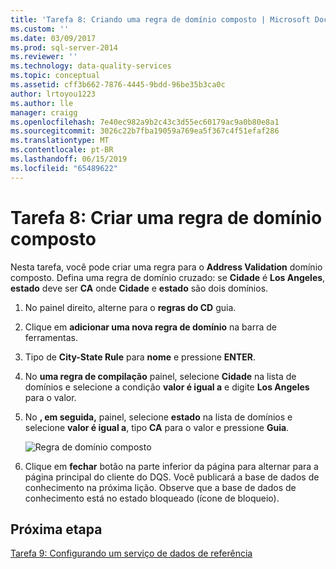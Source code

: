```yaml
---
title: 'Tarefa 8: Criando uma regra de domínio composto | Microsoft Docs'
ms.custom: ''
ms.date: 03/09/2017
ms.prod: sql-server-2014
ms.reviewer: ''
ms.technology: data-quality-services
ms.topic: conceptual
ms.assetid: cff3b662-7876-4445-9bdd-96be35b3ca0c
author: lrtoyou1223
ms.author: lle
manager: craigg
ms.openlocfilehash: 7e40ec982a9b2c43c3d55ec60179ac9a0b80e8a1
ms.sourcegitcommit: 3026c22b7fba19059a769ea5f367c4f51efaf286
ms.translationtype: MT
ms.contentlocale: pt-BR
ms.lasthandoff: 06/15/2019
ms.locfileid: "65489622"
---
```

# <a name="task-8-creating-a-composite-domain-rule"></a>Tarefa 8: Criar uma regra de domínio composto
  Nesta tarefa, você pode criar uma regra para o **Address Validation** domínio composto. Defina uma regra de domínio cruzado: se **Cidade** é **Los Angeles**, **estado** deve ser **CA** onde **Cidade** e **estado** são dois domínios.  
  
1.  No painel direito, alterne para o **regras do CD** guia.  
  
2.  Clique em **adicionar uma nova regra de domínio** na barra de ferramentas.  
  
3.  Tipo de **City-State Rule** para **nome** e pressione **ENTER**.  
  
4.  No **uma regra de compilação** painel, selecione **Cidade** na lista de domínios e selecione a condição **valor é igual a** e digite **Los Angeles** para o valor.  
  
5.  No **, em seguida,** painel, selecione **estado** na lista de domínios e selecione **valor é igual a**, tipo **CA** para o valor e pressione **Guia**.  
  
     ![Regra de domínio composto](../../2014/tutorials/media/et-creatingacompositedomainrule.jpg "regra de domínio composto")  
  
6.  Clique em **fechar** botão na parte inferior da página para alternar para a página principal do cliente do DQS. Você publicará a base de dados de conhecimento na próxima lição. Observe que a base de dados de conhecimento está no estado bloqueado (ícone de bloqueio).  
  
## <a name="next-step"></a>Próxima etapa  
 [Tarefa 9: Configurando um serviço de dados de referência](../../2014/tutorials/task-9-configuring-a-reference-data-service.md)  
  
  
